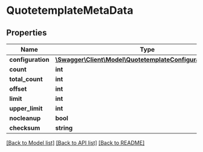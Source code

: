 # QuotetemplateMetaData

## Properties
Name | Type | Description | Notes
------------ | ------------- | ------------- | -------------
**configuration** | [**\Swagger\Client\Model\QuotetemplateConfigurationMetaData**](QuotetemplateConfigurationMetaData.md) |  | [optional] 
**count** | **int** |  | [optional] 
**total_count** | **int** |  | [optional] 
**offset** | **int** |  | [optional] 
**limit** | **int** |  | [optional] 
**upper_limit** | **int** |  | [optional] 
**nocleanup** | **bool** |  | [optional] 
**checksum** | **string** |  | [optional] 

[[Back to Model list]](../README.md#documentation-for-models) [[Back to API list]](../README.md#documentation-for-api-endpoints) [[Back to README]](../README.md)



